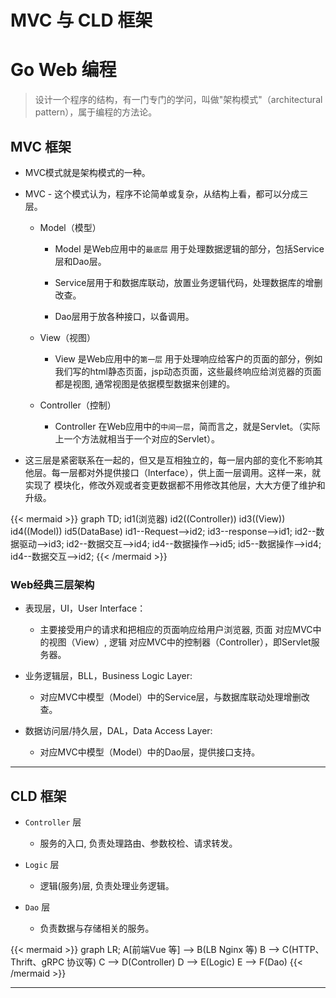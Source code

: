 # MVC 与 CLD 框架


# Go Web 编程

> 设计一个程序的结构，有一门专门的学问，叫做"架构模式"（architectural pattern），属于编程的方法论。

## MVC 框架

* MVC模式就是架构模式的一种。

* MVC - 这个模式认为，程序不论简单或复杂，从结构上看，都可以分成三层。

  * Model（模型）

    * Model 是Web应用中的`最底层` 用于处理数据逻辑的部分，包括Service层和Dao层。
    
    * Service层用于和数据库联动，放置业务逻辑代码，处理数据库的增删改查。
     
    * Dao层用于放各种接口，以备调用。

  * View（视图）

    * View 是Web应用中的`第一层` 用于处理响应给客户的页面的部分，例如我们写的html静态页面，jsp动态页面，这些最终响应给浏览器的页面都是视图, 通常视图是依据模型数据来创建的。

  * Controller（控制）
  
    * Controller 在Web应用中的`中间一层`，简而言之，就是Servlet。（实际上一个方法就相当于一个对应的Servlet）。

* 这三层是紧密联系在一起的，但又是互相独立的，每一层内部的变化不影响其他层。每一层都对外提供接口（Interface），供上面一层调用。这样一来，就实现了 模块化，修改外观或者变更数据都不用修改其他层，大大方便了维护和升级。

{{< mermaid >}}
graph TD;
  id1(浏览器)
  id2((Controller))
  id3((View))
  id4((Model))
  id5(DataBase)
  id1--Request-->id2;
  id3--response-->id1;
  id2--数据驱动-->id3; 
  id2--数据交互-->id4;
  id4--数据操作-->id5;
  id5--数据操作-->id4;
  id4--数据交互-->id2;
{{< /mermaid >}}


### Web经典三层架构

* 表现层，UI，User Interface：

  * 主要接受用户的请求和把相应的页面响应给用户浏览器, 页面 对应MVC中的视图（View）, 逻辑 对应MVC中的控制器（Controller），即Servlet服务器。

* 业务逻辑层，BLL，Business Logic Layer:

  * 对应MVC中模型（Model）中的Service层，与数据库联动处理增删改查。

* 数据访问层/持久层，DAL，Data Access Layer:

  * 对应MVC中模型（Model）中的Dao层，提供接口支持。


---

## CLD 框架

* `Controller` 层

  * 服务的入口, 负责处理路由、参数校检、请求转发。

* `Logic` 层

  * 逻辑(服务)层, 负责处理业务逻辑。

* `Dao` 层

  * 负责数据与存储相关的服务。


{{< mermaid >}}
graph LR;
    A[前端Vue 等] --> B(LB Nginx 等)
    B --> C(HTTP、Thrift、gRPC 协议等)
    C --> D(Controller)
    D --> E(Logic)
    E --> F(Dao)
{{< /mermaid >}}

---


